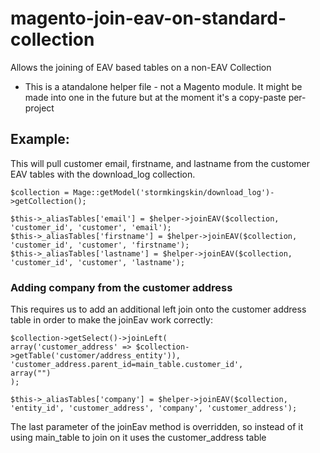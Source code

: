 # magento-join-eav-on-standard-collection
Allows the joining of EAV based tables on a non-EAV Collection

- This is a atandalone helper file - not a Magento module. It might be made into one in the future but at the moment it's a copy-paste per-project

## Example:

This will pull customer email, firstname, and lastname from the customer EAV tables with the download_log collection.


``` 
$collection = Mage::getModel('stormkingskin/download_log')->getCollection();

$this->_aliasTables['email'] = $helper->joinEAV($collection, 'customer_id', 'customer', 'email');
$this->_aliasTables['firstname'] = $helper->joinEAV($collection, 'customer_id', 'customer', 'firstname');
$this->_aliasTables['lastname'] = $helper->joinEAV($collection, 'customer_id', 'customer', 'lastname');
```

### Adding company from the customer address
This requires us to add an additional left join onto the customer address table in order to make the joinEav work correctly:

```
$collection->getSelect()->joinLeft(
array('customer_address' => $collection->getTable('customer/address_entity')),
'customer_address.parent_id=main_table.customer_id',
array("")
);

$this->_aliasTables['company'] = $helper->joinEAV($collection, 'entity_id', 'customer_address', 'company', 'customer_address');
```

The last parameter of the joinEav method is overridden, so instead of it using main_table to join on it uses the customer_address table




